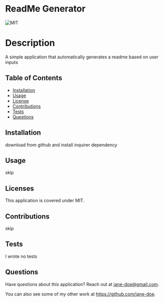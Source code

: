 
# ReadMe Generator

![MIT](https://img.shields.io/badge/license-MIT-9cf)

# Description
A simple application that automatically generates a readme based on user inputs

## Table of Contents
* [Installation](#installation)
* [Usage](#usage)
* [License](#license)
* [Contributions](#contributions)
* [Tests](#tests)
* [Questions](#questions)

## Installation 
download from github and install inquirer dependency

## Usage
skip

## Licenses 
This application is covered under MIT.

## Contributions
skip

## Tests
I wrote no tests

## Questions
Have questions about this application? Reach out at <jane-doe@gmail.com>.

You can also see some of my other work at <https://github.com/jane-doe>.    
